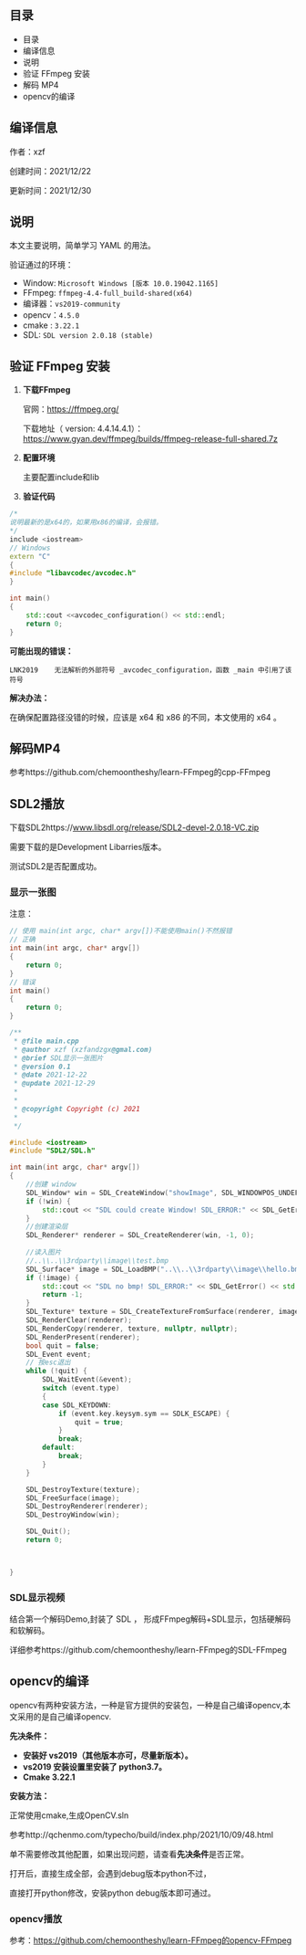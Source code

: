 ## 目录

- 目录
- 编译信息
- 说明
- 验证 FFmpeg 安装
- 解码 MP4
- opencv的编译

## 编译信息

作者：xzf

创建时间：2021/12/22

更新时间：2021/12/30

## 说明

本文主要说明，简单学习 YAML 的用法。

验证通过的环境：

- Window: `Microsoft Windows [版本 10.0.19042.1165]`
- FFmpeg: `ffmpeg-4.4-full_build-shared(x64)`
- 编译器：`vs2019-community`
- opencv：`4.5.0`
- cmake : `3.22.1`
- SDL: `SDL version 2.0.18 (stable)`

## 验证 FFmpeg 安装

1. **下载FFmpeg**

   官网：https://ffmpeg.org/

   下载地址（ version: 4.4.14.4.1）：https://www.gyan.dev/ffmpeg/builds/ffmpeg-release-full-shared.7z

2. **配置环境**

   主要配置include和lib

3. **验证代码**

```cpp
/*
说明最新的是x64的，如果用x86的编译，会报错。
*/
include <iostream>
// Windows
extern "C"
{
#include "libavcodec/avcodec.h"
}

int main()
{
	std::cout <<avcodec_configuration() << std::endl;
	return 0;
}
```

**可能出现的错误：**

`LNK2019	无法解析的外部符号 _avcodec_configuration，函数 _main 中引用了该符号`

**解决办法：**

在确保配置路径没错的时候，应该是 x64 和 x86 的不同，本文使用的 x64 。

## 解码MP4

参考https://github.com/chemoontheshy/learn-FFmpeg的cpp-FFmpeg



## SDL2播放

下载SDL2https://www.libsdl.org/release/SDL2-devel-2.0.18-VC.zip

需要下载的是Development Libarries版本。

测试SDL2是否配置成功。

### **显示一张图**

注意：

```cpp
// 使用 main(int argc, char* argv[])不能使用main()不然报错
// 正确
int main(int argc, char* argv[])
{
	return 0;
}
// 错误
int main()
{
	return 0;
}
```



```cpp
/**
 * @file main.cpp
 * @author xzf (xzfandzgx@gmal.com)
 * @brief SDL显示一张图片
 * @version 0.1
 * @date 2021-12-22
 * @update 2021-12-29
 *
 *
 * @copyright Copyright (c) 2021
 *
 */

#include <iostream>
#include "SDL2/SDL.h"

int main(int argc, char* argv[])
{
	//创建 window
	SDL_Window* win = SDL_CreateWindow("showImage", SDL_WINDOWPOS_UNDEFINED, SDL_WINDOWPOS_UNDEFINED,640, 480, SDL_WINDOW_SHOWN);
	if (!win) {
		std::cout << "SDL could create Window! SDL_ERROR:" << SDL_GetError() << std::endl;
	}
	//创建渲染层
	SDL_Renderer* renderer = SDL_CreateRenderer(win, -1, 0);
	
	//读入图片
	//..\\..\\3rdparty\\image\\test.bmp
	SDL_Surface* image = SDL_LoadBMP("..\\..\\3rdparty\\image\\hello.bmp");
	if (!image) {
		std::cout << "SDL no bmp! SDL_ERROR:" << SDL_GetError() << std::endl;
		return -1;
	}
	SDL_Texture* texture = SDL_CreateTextureFromSurface(renderer, image);
	SDL_RenderClear(renderer);
	SDL_RenderCopy(renderer, texture, nullptr, nullptr);
	SDL_RenderPresent(renderer);
	bool quit = false;
	SDL_Event event;
	// 按esc退出
	while (!quit) {
		SDL_WaitEvent(&event);
		switch (event.type)
		{
		case SDL_KEYDOWN:
			if (event.key.keysym.sym == SDLK_ESCAPE) {
				quit = true;
			}
			break;
		default:
			break;
		}
	}

	SDL_DestroyTexture(texture);
	SDL_FreeSurface(image);
	SDL_DestroyRenderer(renderer);
	SDL_DestroyWindow(win);

	SDL_Quit();
	return 0;



}
```

### **SDL显示视频**

结合第一个解码Demo,封装了 SDL ， 形成FFmpeg解码+SDL显示，包括硬解码和软解码。

详细参考https://github.com/chemoontheshy/learn-FFmpeg的SDL-FFmpeg

## opencv的编译

opencv有两种安装方法，一种是官方提供的安装包，一种是自己编译opencv,本文采用的是自己编译opencv.

**先决条件：**

- **安装好 vs2019（其他版本亦可，尽量新版本）。**
- **vs2019 安装设置里安装了 python3.7。**
- **Cmake 3.22.1**

**安装方法：**

正常使用cmake,生成OpenCV.sln

参考http://qchenmo.com/typecho/build/index.php/2021/10/09/48.html

单不需要修改其他配置，如果出现问题，请查看**先决条件**是否正常。

打开后，直接生成全部，会遇到debug版本python不过，

直接打开python修改，安装python debug版本即可通过。

### opencv播放

参考：https://github.com/chemoontheshy/learn-FFmpeg的opencv-FFmpeg
